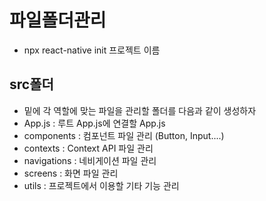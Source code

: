 # 파일폴더관리
- npx react-native init 프로젝트 이름

## src폴더 
- 밑에 각 역할에 맞는 파일을 관리할 폴더를 다음과 같이 생성하자
- App.js : 루트 App.js에 연결할 App.js
- components : 컴포넌트 파일 관리 (Button, Input....)
- contexts : Context API 파일 관리
- navigations : 네비게이션 파일 관리
- screens : 화면 파일 관리
- utils : 프로젝트에서 이용할 기타 기능 관리